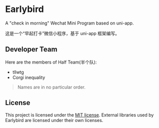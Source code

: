 # Earlybird

A "check in morning" Wechat Mini Program based on uni-app.

这是一个“早起打卡”微信小程序，基于 uni-app 框架编写。

## Developer Team

Here are the members of Half Team(半个队):
* tllwtg
* Corgi inequality
> Names are in no particular order.

## License

This project is licensed under the [MIT license](https://github.com/tLLWtG/Earlybird/blob/main/LICENSE). External libraries used by Earlybird are licensed under their own licenses.
